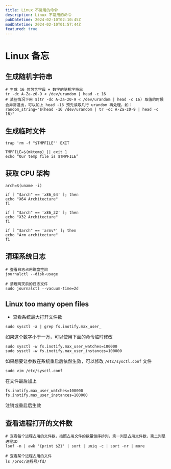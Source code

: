 ```yaml
---
title: Linux 不常用的命令
description: Linux 不常用的命令
pubDatetime: 2024-02-10T02:10:45Z
modDatetime: 2024-02-10T01:57:44Z
featured: true
---
```


# Linux 备忘

## 生成随机字符串

```shell
# 生成 16 位包含字母 + 数字的随机字符串
tr -dc A-Za-z0-9 < /dev/urandom | head -c 16
# 某些情况下用 $(tr -dc A-Za-z0-9 < /dev/urandom | head -c 16) 取值的时候会异常退出，可以加上 head -16 预先读取几行 urandom 再处理，如：
random_string="$(head -16 /dev/urandom | tr -dc A-Za-z0-9 | head -c 16)"
```

## 生成临时文件

```shell
trap 'rm -f "$TMPFILE"' EXIT

TMPFILE=$(mktemp) || exit 1
echo “Our temp file is $TMPFILE”
```

## 获取 CPU 架构

```shell
arch=$(uname -i)

if [ "$arch" == 'x86_64' ]; then
echo "X64 Architecture"
fi

if [ "$arch" == 'x86_32' ]; then
echo "X32 Architecture"
fi

if [ "$arch" == 'armv*' ]; then
echo "Arm architecture"
fi
```

## 清理系统日志

```shell
# 查看日志占用磁盘空间
journalctl --disk-usage

# 清理两天前的日志文件
sudo journalctl --vacuum-time=2d
```

## Linux too many open files

- 查看系统最大打开文件数

```shell
sudo sysctl -a | grep fs.inotify.max_user_
```

如果这个数字小于一万，可以使用下面的命令临时修改

```shell
sudo sysctl -w fs.inotify.max_user_watches=100000
sudo sysctl -w fs.inotify.max_user_instances=100000
```

如果想要让参数在系统重启后依然生效，可以修改 `/etc/sysctl.conf` 文件

```shell
sudo vim /etc/sysctl.conf
```

在文件最后加上

```text
fs.inotify.max_user_watches=100000
fs.inotify.max_user_instances=100000
```

注销或重启后生效

## 查看进程打开的文件数

```shell
# 查看每个进程占用的文件数，按照占用文件的数量倒序排列，第一列是占用文件数，第二列是进程ID
lsof -n | awk '{print $2}' | sort | uniq -c | sort -nr | more

# 查看某个进程占用的文件
ls /proc/进程号/fd/
```

<script src="https://giscus.app/client.js" data-repo="mwxxhdb/mwxxhdb.github.io" data-mapping="number" data-term="1" data-reactions-enabled="1" data-emit-metadata="0" data-input-position="bottom" data-theme="https://mumaniu.cn/css/giscus.css" data-lang="zh-CN" data-loading="lazy" crossorigin="anonymous" async></script>
